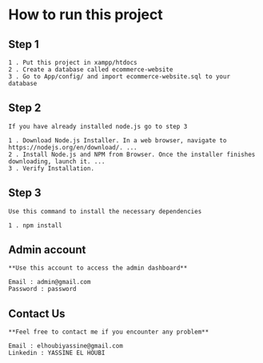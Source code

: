 # How to run this project

## Step 1 
```
1 . Put this project in xampp/htdocs
2 . Create a database called ecommerce-website
3 . Go to App/config/ and import ecommerce-website.sql to your database
```
## Step 2
```
If you have already installed node.js go to step 3

1 . Download Node.js Installer. In a web browser, navigate to https://nodejs.org/en/download/. ...
2 . Install Node.js and NPM from Browser. Once the installer finishes downloading, launch it. ...
3 . Verify Installation.
```
## Step 3

```
Use this command to install the necessary dependencies

1 . npm install
```

## Admin account

```
**Use this account to access the admin dashboard**

Email : admin@gmail.com
Password : password
```
## Contact Us

```
**Feel free to contact me if you encounter any problem**

Email : elhoubiyassine@gmail.com
Linkedin : YASSINE EL HOUBI

```
